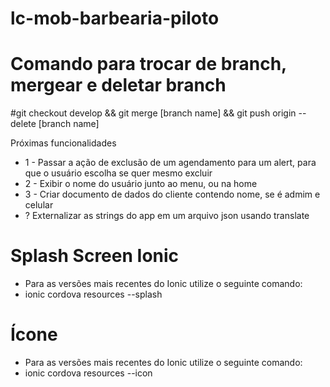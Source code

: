 # lc-mob-barbearia-piloto
# Comando para trocar de branch, mergear e deletar branch
#git checkout develop && git merge [branch name] && git push origin --delete [branch name]

Próximas funcionalidades
* 1 - Passar a ação de exclusão de um agendamento para um alert, para que o usuário escolha se quer mesmo excluir
* 2 - Exibir o nome do usuário junto ao menu, ou na home
* 3 - Criar documento de dados do cliente contendo nome, se é admim e celular
* ? Externalizar as strings do app em um arquivo json usando translate

# Splash Screen Ionic
* Para as versões mais recentes do Ionic utilize o seguinte comando:
* ionic cordova resources --splash

# Ícone
* Para as versões mais recentes do Ionic utilize o seguinte comando:
* ionic cordova resources --icon

